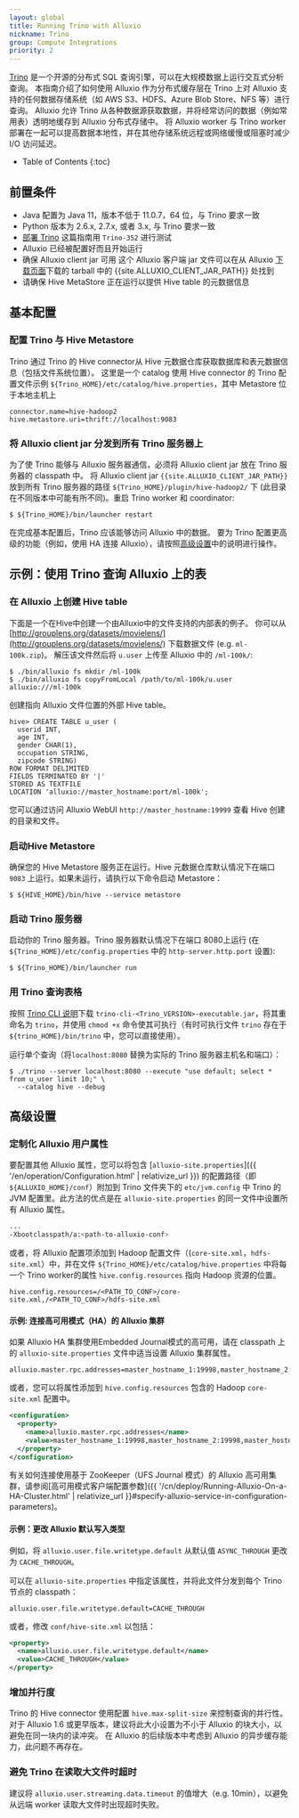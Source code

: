 ```yaml
---
layout: global
title: Running Trino with Alluxio
nickname: Trino
group: Compute Integrations
priority: 2
---
```


[Trino](https://trino.io/)
是一个开源的分布式 SQL 查询引擎，可以在大规模数据上运行交互式分析查询。
本指南介绍了如何使用 Alluxio 作为分布式缓存层在 Trino 上对 Alluxio 支持的任何数据存储系统（如 AWS S3、HDFS、Azure Blob Store、NFS 等）进行查询。
Alluxio 允许 Trino 从各种数据源获取数据，并将经常访问的数据（例如常用表）透明地缓存到 Alluxio 分布式存储中。
将 Alluxio worker 与 Trino worker 部署在一起可以提高数据本地性，并在其他存储系统远程或网络缓慢或阻塞时减少 I/O 访问延迟。

* Table of Contents
{:toc}

## 前置条件

* Java 配置为 Java 11，版本不低于 11.0.7，64 位，与 Trino 要求一致
* Python 版本为 2.6.x, 2.7.x, 或者 3.x, 与 Trino 要求一致
* [部署 Trino](https://trino.io/docs/current/installation/deployment.html)
这篇指南用 `Trino-352` 进行测试
* Alluxio 已经被配置好而且开始运行
* 确保 Alluxio client jar 可用
  这个 Alluxio 客户端 jar 文件可以在从 Alluxio [下载页面](https://www.alluxio.io/download)下载的 tarball 中的 {{site.ALLUXIO_CLIENT_JAR_PATH}} 处找到
* 请确保 Hive MetaStore 正在运行以提供 Hive table 的元数据信息

## 基本配置

### 配置 Trino 与 Hive Metastore

Trino 通过 Trino 的 Hive connector从 Hive 元数据仓库获取数据库和表元数据信息（包括文件系统位置）。
这里是一个 catalog 使用 Hive connector 的 Trino 配置文件示例 `${Trino_HOME}/etc/catalog/hive.properties`，其中 Metastore 位于本地主机上

```properties
connector.name=hive-hadoop2
hive.metastore.uri=thrift://localhost:9083
```

### 将 Alluxio client  jar 分发到所有 Trino 服务器上

为了使 Trino 能够与 Alluxio 服务器通信，必须将 Alluxio client jar 放在 Trino 服务器的 classpath 中。
将 Alluxio client jar `{{site.ALLUXIO_CLIENT_JAR_PATH}}` 放到所有 Trino 服务器的路径
`${Trino_HOME}/plugin/hive-hadoop2/` 下
(此目录在不同版本中可能有所不同)。重启 Trino worker 和
coordinator:

```console
$ ${Trino_HOME}/bin/launcher restart
```

在完成基本配置后，Trino 应该能够访问 Alluxio 中的数据。
要为 Trino 配置更高级的功能（例如，使用 HA 连接 Alluxio），请按照[高级设置](#高级设置)中的说明进行操作。

## 示例：使用 Trino 查询 Alluxio 上的表

### 在 Alluxio 上创建 Hive table

下面是一个在Hive中创建一个由Alluxio中的文件支持的内部表的例子。
你可以从 [http://grouplens.org/datasets/movielens/](http://grouplens.org/datasets/movielens/) 下载数据文件 (e.g. `ml-100k.zip`)。
解压该文件然后将 `u.user` 上传至 Alluxio 中的 `/ml-100k/`:

```console
$ ./bin/alluxio fs mkdir /ml-100k
$ ./bin/alluxio fs copyFromLocal /path/to/ml-100k/u.user alluxio:///ml-100k
```

创建指向 Alluxio 文件位置的外部 Hive table。

```
hive> CREATE TABLE u_user (
  userid INT,
  age INT,
  gender CHAR(1),
  occupation STRING,
  zipcode STRING)
ROW FORMAT DELIMITED
FIELDS TERMINATED BY '|'
STORED AS TEXTFILE
LOCATION 'alluxio://master_hostname:port/ml-100k';
```

您可以通过访问 Alluxio WebUI `http://master_hostname:19999` 查看 Hive 创建的目录和文件。

### 启动Hive Metastore

确保您的 Hive Metastore 服务正在运行。Hive 元数据仓库默认情况下在端口 `9083` 上运行。如果未运行，请执行以下命令启动 Metastore：

```console
$ ${HIVE_HOME}/bin/hive --service metastore
```

### 启动 Trino 服务器

启动你的 Trino 服务器。Trino 服务器默认情况下在端口 8080上运行 (在  `${Trino_HOME}/etc/config.properties`  中的 `http-server.http.port` 设置):

```console
$ ${Trino_HOME}/bin/launcher run
```

### 用 Trino 查询表格

按照 [Trino CLI 说明](https://trino.io/docs/current/installation/cli.html)下载 `trino-cli-<Trino_VERSION>-executable.jar`，将其重命名为 `trino`，并使用 `chmod +x` 命令使其可执行（有时可执行文件 `trino` 存在于 `${trino_HOME}/bin/trino` 中，您可以直接使用）。

运行单个查询（将`localhost:8080` 替换为实际的 Trino 服务器主机名和端口）：

```console
$ ./trino --server localhost:8080 --execute "use default; select * from u_user limit 10;" \
  --catalog hive --debug
```

## 高级设置

### 定制化 Alluxio 用户属性

要配置其他 Alluxio 属性，您可以将包含 [`alluxio-site.properties`]({{ '/en/operation/Configuration.html' | relativize_url }}) 的配置路径（即  `${ALLUXIO_HOME}/conf`）附加到 Trino 文件夹下的 `etc/jvm.config` 中 Trino 的 JVM 配置里。此方法的优点是在 `alluxio-site.properties` 的同一文件中设置所有 Alluxio 属性。

```bash
...
-Xbootclasspath/a:<path-to-alluxio-conf>
```

或者，将 Alluxio 配置项添加到 Hadoop 配置文件（(`core-site.xml`，`hdfs-site.xml`）中，并在文件 `${Trino_HOME}/etc/catalog/hive.properties` 中将每一个 Trino worker的属性 `hive.config.resources` 指向 Hadoop 资源的位置。

```
hive.config.resources=/<PATH_TO_CONF>/core-site.xml,/<PATH_TO_CONF>/hdfs-site.xml
```

#### 示例: 连接高可用模式（HA）的 Alluxio 集群

如果 Alluxio HA 集群使用Embedded Journal模式的高可用，请在 classpath 上的 `alluxio-site.properties` 文件中适当设置 Alluxio 集群属性。

```properties
alluxio.master.rpc.addresses=master_hostname_1:19998,master_hostname_2:19998,master_hostname_3:19998
```

或者，您可以将属性添加到 `hive.config.resources` 包含的 Hadoop `core-site.xml` 配置中。

```xml
<configuration>
  <property>
    <name>alluxio.master.rpc.addresses</name>
    <value>master_hostname_1:19998,master_hostname_2:19998,master_hostname_3:19998</value>
  </property>
</configuration>
```

有关如何连接使用基于 ZooKeeper（UFS Journal 模式）的 Alluxio 高可用集群，请参阅[高可用模式客户端配置参数]({{ '/cn/deploy/Running-Alluxio-On-a-HA-Cluster.html' | relativize_url }}#specify-alluxio-service-in-configuration-parameters)。

#### 示例：更改 Alluxio 默认写入类型

例如，将 `alluxio.user.file.writetype.default` 从默认值  `ASYNC_THROUGH` 更改为 `CACHE_THROUGH`。

可以在 `alluxio-site.properties` 中指定该属性，并将此文件分发到每个 Trino 节点的 classpath：

```properties
alluxio.user.file.writetype.default=CACHE_THROUGH
```

或者，修改 `conf/hive-site.xml` 以包括：

```xml
<property>
  <name>alluxio.user.file.writetype.default</name>
  <value>CACHE_THROUGH</value>
</property>
```

### 增加并行度

Trino 的 Hive connector 使用配置 `hive.max-split-size` 来控制查询的并行性。 对于 Alluxio 1.6 或更早版本，建议将此大小设置为不小于 Alluxio 的块大小，以避免在同一块内的读冲突。 在 Alluxio 的后续版本中考虑到 Alluxio 的异步缓存能力，此问题不再存在。

### 避免 Trino 在读取大文件时超时

建议将  `alluxio.user.streaming.data.timeout` 的值增大（e.g. 10min），以避免从远端 worker 读取大文件时出现超时失败。
